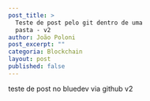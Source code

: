 ```yaml
---
post_title: >
  Teste de post pelo git dentro de uma
  pasta - v2
author: João Poloni
post_excerpt: ""
categoria: Blockchain
layout: post
published: false
---
```

teste de post no bluedev via github v2